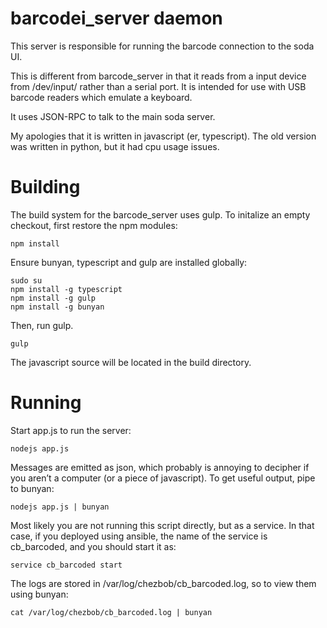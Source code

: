 # barcodei_server daemon

This server is responsible for running the barcode connection to
the soda UI.

This is different from barcode_server in that it reads from a
input device from /dev/input/ rather than a serial port. It is
intended for use with USB barcode readers which emulate a
keyboard.

It uses JSON-RPC to talk to the main soda server.

My apologies that it is written in javascript (er, typescript).
The old version was written in python, but it had cpu usage issues.

# Building

The build system for the barcode_server uses gulp. 
To initalize an empty checkout, first restore the npm modules:

    npm install

Ensure bunyan, typescript and gulp are installed globally:

    sudo su
    npm install -g typescript
    npm install -g gulp
    npm install -g bunyan

Then, run gulp.

    gulp

The javascript source will be located in the build directory.

# Running

Start app.js to run the server:

    nodejs app.js

Messages are emitted as json, which probably is annoying to decipher
if you aren’t a computer (or a piece of javascript). To get useful
output, pipe to bunyan:

    nodejs app.js | bunyan

Most likely you are not running this script directly, but as a service.
In that case, if you deployed using ansible, the name of the service
is cb_barcoded, and you should start it as:

    service cb_barcoded start

The logs are stored in /var/log/chezbob/cb_barcoded.log, so to view them
using bunyan:

    cat /var/log/chezbob/cb_barcoded.log | bunyan

